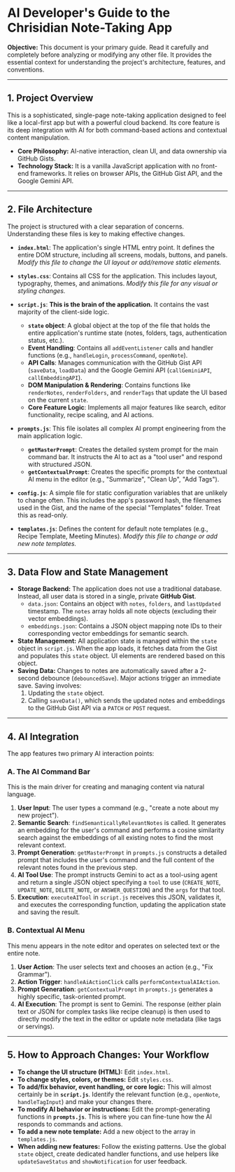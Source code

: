 # AI Developer's Guide to the Chrisidian Note-Taking App

**Objective:** This document is your primary guide. Read it carefully and completely before analyzing or modifying any other file. It provides the essential context for understanding the project's architecture, features, and conventions.

---

## 1. Project Overview

This is a sophisticated, single-page note-taking application designed to feel like a local-first app but with a powerful cloud backend. Its core feature is its deep integration with AI for both command-based actions and contextual content manipulation.

- **Core Philosophy:** AI-native interaction, clean UI, and data ownership via GitHub Gists.
- **Technology Stack:** It is a vanilla JavaScript application with no front-end frameworks. It relies on browser APIs, the GitHub Gist API, and the Google Gemini API.

---

## 2. File Architecture

The project is structured with a clear separation of concerns. Understanding these files is key to making effective changes.

- **`index.html`**: The application's single HTML entry point. It defines the entire DOM structure, including all screens, modals, buttons, and panels. *Modify this file to change the UI layout or add/remove static elements.*

- **`styles.css`**: Contains all CSS for the application. This includes layout, typography, themes, and animations. *Modify this file for any visual or styling changes.*

- **`script.js`**: **This is the brain of the application.** It contains the vast majority of the client-side logic.
  - **`state` object**: A global object at the top of the file that holds the entire application's runtime state (notes, folders, tags, authentication status, etc.).
  - **Event Handling**: Contains all `addEventListener` calls and handler functions (e.g., `handleLogin`, `processCommand`, `openNote`).
  - **API Calls**: Manages communication with the GitHub Gist API (`saveData`, `loadData`) and the Google Gemini API (`callGeminiAPI`, `callEmbeddingAPI`).
  - **DOM Manipulation & Rendering**: Contains functions like `renderNotes`, `renderFolders`, and `renderTags` that update the UI based on the current `state`.
  - **Core Feature Logic**: Implements all major features like search, editor functionality, recipe scaling, and AI actions.

- **`prompts.js`**: This file isolates all complex AI prompt engineering from the main application logic.
  - **`getMasterPrompt`**: Creates the detailed system prompt for the main command bar. It instructs the AI to act as a "tool user" and respond with structured JSON.
  - **`getContextualPrompt`**: Creates the specific prompts for the contextual AI menu in the editor (e.g., "Summarize", "Clean Up", "Add Tags").

- **`config.js`**: A simple file for static configuration variables that are unlikely to change often. This includes the app's password hash, the filenames used in the Gist, and the name of the special "Templates" folder. Treat this as read-only.

- **`templates.js`**: Defines the content for default note templates (e.g., Recipe Template, Meeting Minutes). *Modify this file to change or add new note templates.*

---

## 3. Data Flow and State Management

- **Storage Backend:** The application does not use a traditional database. Instead, all user data is stored in a single, private **GitHub Gist**.
  - `data.json`: Contains an object with `notes`, `folders`, and `lastUpdated` timestamp. The `notes` array holds all note objects (excluding their vector embeddings).
  - `embeddings.json`: Contains a JSON object mapping note IDs to their corresponding vector embeddings for semantic search.
- **State Management:** All application state is managed within the `state` object in `script.js`. When the app loads, it fetches data from the Gist and populates this `state` object. UI elements are rendered based on this object.
- **Saving Data:** Changes to notes are automatically saved after a 2-second debounce (`debouncedSave`). Major actions trigger an immediate save. Saving involves:
  1. Updating the `state` object.
  2. Calling `saveData()`, which sends the updated notes and embeddings to the GitHub Gist API via a `PATCH` or `POST` request.

---

## 4. AI Integration

The app features two primary AI interaction points:

### A. The AI Command Bar

This is the main driver for creating and managing content via natural language.
1.  **User Input**: The user types a command (e.g., "create a note about my new project").
2.  **Semantic Search**: `findSemanticallyRelevantNotes` is called. It generates an embedding for the user's command and performs a cosine similarity search against the embeddings of all existing notes to find the most relevant context.
3.  **Prompt Generation**: `getMasterPrompt` in `prompts.js` constructs a detailed prompt that includes the user's command and the full content of the relevant notes found in the previous step.
4.  **AI Tool Use**: The prompt instructs Gemini to act as a tool-using agent and return a single JSON object specifying a `tool` to use (`CREATE_NOTE`, `UPDATE_NOTE`, `DELETE_NOTE`, or `ANSWER_QUESTION`) and the `args` for that tool.
5.  **Execution**: `executeAITool` in `script.js` receives this JSON, validates it, and executes the corresponding function, updating the application state and saving the result.

### B. Contextual AI Menu

This menu appears in the note editor and operates on selected text or the entire note.
1.  **User Action**: The user selects text and chooses an action (e.g., "Fix Grammar").
2.  **Action Trigger**: `handleAiActionClick` calls `performContextualAIAction`.
3.  **Prompt Generation**: `getContextualPrompt` in `prompts.js` generates a highly specific, task-oriented prompt.
4.  **AI Execution**: The prompt is sent to Gemini. The response (either plain text or JSON for complex tasks like recipe cleanup) is then used to directly modify the text in the editor or update note metadata (like tags or servings).

---

## 5. How to Approach Changes: Your Workflow

- **To change the UI structure (HTML):** Edit `index.html`.
- **To change styles, colors, or themes:** Edit `styles.css`.
- **To add/fix behavior, event handling, or core logic:** This will almost certainly be in **`script.js`**. Identify the relevant function (e.g., `openNote`, `handleTagInput`) and make your changes there.
- **To modify AI behavior or instructions:** Edit the prompt-generating functions in **`prompts.js`**. This is where you can fine-tune how the AI responds to commands and actions.
- **To add a new note template:** Add a new object to the array in `templates.js`.
- **When adding new features:** Follow the existing patterns. Use the global `state` object, create dedicated handler functions, and use helpers like `updateSaveStatus` and `showNotification` for user feedback.

